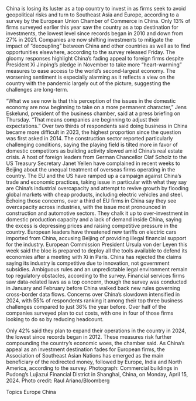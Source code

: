 China is losing its luster as a top country to invest in as firms seek to avoid geopolitical risks and turn to Southeast Asia and Europe, according to a survey by the European Union Chamber of Commerce in China.
Only 13% of firms surveyed earlier this year saw the country as a top destination for investments, the lowest level since records began in 2010 and down from 27% in 2021. Companies are now shifting investments to mitigate the impact of “decoupling” between China and other countries as well as to find opportunities elsewhere, according to the survey released Friday.
The gloomy responses highlight China’s fading appeal to foreign firms despite President Xi Jinping’s pledge in November to take more “heart-warming” measures to ease access to the world’s second-largest economy. The worsening sentiment is especially alarming as it reflects a view on the country with the pandemic largely out of the picture, suggesting the challenges are long-term.

“What we see now is that this perception of the issues in the domestic economy are now beginning to take on a more permanent character,” Jens Eskelund, president of the business chamber, said at a press briefing on Thursday. “That means companies are beginning to adjust their expectations.”
Over two thirds of respondents said doing business in China became more difficult in 2023, the highest proportion since the question was first asked in 2014. The construction sector reported particularly challenging conditions, saying the playing field is tilted more in favor of domestic competitors as building activity slowed amid China’s real estate crisis.
A host of foreign leaders from German Chancellor Olaf Scholz to the US Treasury Secretary Janet Yellen have complained in recent weeks to Beijing about the unequal treatment of overseas firms operating in the country.
The EU and the US have ramped up a campaign against China’s trade and economic practices, taking issue in particular with what they say are China’s industrial overcapacity and attempt to revive growth by flooding global markets with cheap products, including electric vehicles and steel.
Echoing those concerns, over a third of EU firms in China say they see overcapacity across industries, with the issue most pronounced in construction and automotive sectors. They chalk it up to over-investment in domestic production capacity and a lack of demand inside China, saying the excess is depressing prices and raising competitive pressure in the country.
European leaders have threatened new tariffs on electric cars imported from China, accusing Beijing of providing illegal financial support for the industry. European Commission President Ursula von der Leyen this week said the bloc is prepared to deploy all the tools available to defend its economies after a meeting with Xi in Paris.
China has rejected the claims saying its industry is competitive due to innovation, not government subsidies.
Ambiguous rules and an unpredictable legal environment remain top regulatory obstacles, according to the survey. Financial services firms saw data-related laws as a top concern, though the survey was conducted in January and February before China walked back new rules governing cross-border data flows.
Concerns over China’s slowdown intensified in 2024, with 55% of respondents ranking it among their top three business challenges compared to just 36% the year before. Over half of the companies surveyed plan to cut costs, with one in four of those firms looking to do so by reducing headcount.

Only 42% said they plan to expand their operations in the country in 2024, the lowest since records began in 2012. These measures risk further compounding the country’s economic woes, the chamber said.
As China’s appeal as an investment destination fades for European firms, the Association of Southeast Asian Nations has emerged as the main beneficiary of the redirected money, followed by Europe, India and North America, according to the survey.
Photograph: Commercial buildings in Pudong’s Lujiazui Financial District in Shanghai, China, on Monday, April 15, 2024. Photo credit: Raul Ariano/Bloomberg

Topics
Europe
China
